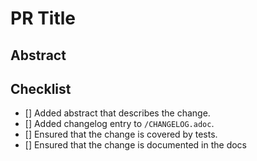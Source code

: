 # PR Title

## Abstract

## Checklist

* [] Added abstract that describes the change. 
* [] Added changelog entry to `/CHANGELOG.adoc`.
* [] Ensured that the change is covered by tests.
* [] Ensured that the change is documented in the docs
